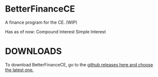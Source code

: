 # BetterFinanceCE
A finance program for the CE. (WIP)

Has as of now:
Compound Interest
Simple Interest

# DOWNLOADS

To download BetterFinanceCE, go to the [github releases here and choose the latest one.](https://github.com/BigHummus69/BetterFinanceCE/releases)
